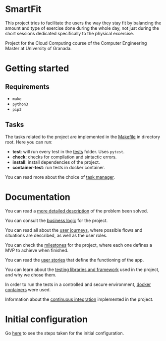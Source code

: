 # SmartFit

This project tries to facilitate the users the way they stay fit by balancing the amount and type of exercise done during the whole day, not just during the short sessions dedicated specifically to the physical excercise.

Project for the Cloud Computing course of the Computer Engineering Master at University of Granada.

# Getting started

## Requirements

- `make`
- `python3`
- `pip3`

## Tasks

The tasks related to the project are implemented in the [Makefile](https://github.com/marcos-toranzo/SmartFit/blob/main/Makefile) in directory root. Here you can run:

- **test**: will run every test in the [tests](https://github.com/marcos-toranzo/SmartFit/tree/main/tests) folder. Uses `pytest`.
- **check**: checks for compilation and sintactic errors.
- **install**: install dependencies of the project.
- **container-test**: run tests in docker container.

You can read more about the choice of [task manager](docs/task_manager.md).

# Documentation

You can read a [more detailed description](docs/description.md) of the problem been solved.

You can consult the [business logic](docs/business_logic.md) for the project.

You can read all about the [user journeys](docs/user_journeys.md), where possible flows and situations are described, as well as the user roles.

You can check the [milestones](docs/milestones.md) for the project, where each one defines a MVP to achieve when finished.

You can read the [user stories](docs/user_stories.md) that define the functioning of the app.

You can learn about the [testing libraries and framework](docs/testing_framework.md) used in the project, and why we chose them.

In order to run the tests in a controlled and secure environment, [docker containers](docs/container.md) were used.

Information about the [continuous integration](docs/ci.md) implemented in the project.

# Initial configuration

Go [here](docs/initial_configuration.md) to see the steps taken for the initial configuration.
